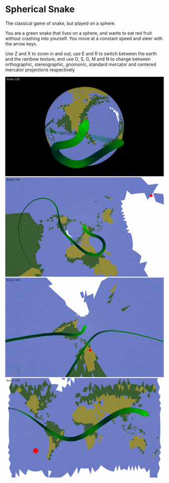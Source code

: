 # Spherical Snake 
The classical game of snake, but played on a sphere.

You are a green snake that lives on a sphere, and wants to eat red fruit without crashing into yourself. You move at a constant speed and steer with the arrow keys.

Use Z and X to zoom in and out; use E and R to switch between the earth and the rainbow texture; and use O, S, G, M and N to change between orthographic, stereographic, gnomonic, standard mercator and centered mercator projections respectively

![The game in orthographic mode](demos/orthographic.png)
![The game in stereographic mode](demos/sterographic.png)
![The game in gnomonic mode](demos/gnomonic.png)
![The game in mercator mode](demos/mercator.png)

